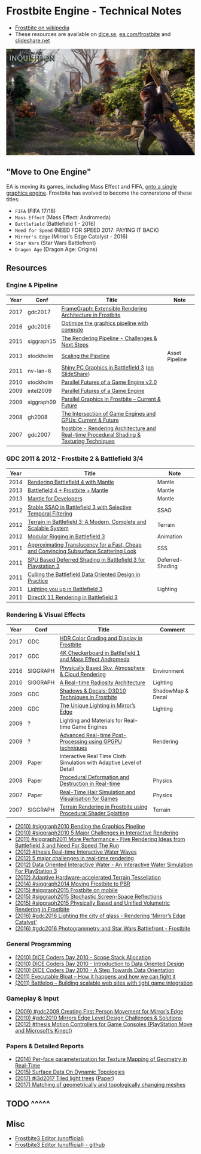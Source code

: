 # Frostbite Engine - Technical Notes

 * [Frostbite on wikipedia][1]
 * These resources are available on [dice.se][2], [ea.com/frostbite][3] and [slideshare.net][4]

![](images/2020_11_03_frostbite_technical_notes/dragon-age.png)



## "Move to One Engine"

EA is moving its games, including Mass Effect and FIFA, [onto a single graphics engine][5]. Frostbite has evolved to become the cornerstone of these titles:

 * `FIFA` (FIFA 17/18)
 * `Mass Effect` (Mass Effect: Andromeda)
 * `Battlefield` (Battlefield 1 - 2016)  
 * `Need for Speed` (NEED FOR SPEED 2017: PAYING IT BACK)
 * `Mirror's Edge` (Mirror's Edge Catalyst - 2016)
 * `Star Wars` (Star Wars Battlefront) 
 * `Dragon Age` (Dragon Age: Origins)



## Resources


### Engine & Pipeline 

Year | Conf       | Title                                                                                           | Note
---- | ---------- | ----------------------------------------------------------------------------------------------- | ----
2017 | gdc2017    | [FrameGraph: Extensible Rendering Architecture in Frostbite][16]                                |
2016 | gdc2016    | [Optimize the graphics pipeline with compute][15]                                               |
2015 | siggraph15 | [The Rendering Pipeline - Challenges & Next Steps][14]                                          |
2013 | stockholm  | [Scaling the Pipeline][13]                                                                      | Asset Pipeline
2011 | nv-lan-6   | [Shiny PC Graphics in Battlefield 3][11] ([on SlideShare][12])                                  |
2010 | stockholm  | [Parallel Futures of a Game Engine v2.0][10]                                                    |
2009 | intel2009  | [Parallel Futures of a Game Engine][9]                                                          |
2009 | siggraph09 | [Parallel Graphics in Frostbite – Current & Future][8]                                          |
2008 | gh2008     | [The Intersection of Game Engines and GPUs: Current & Future][7]                                |
2007 | gdc2007    | [frostbite - Rendering Architecture and Real-time Procedural Shading & Texturing Techniques][6] |


### GDC 2011 & 2012 - Frostbite 2 & Battlefield 3/4

Year | Title                                                                                        | Note
---- | -------------------------------------------------------------------------------------------- | ----
2014 | [Rendering Battlefield 4 with Mantle][17]                                                    | Mantle
2013 | [Battlefield 4 + Frostbite + Mantle][18]                                                     | Mantle
2013 | [Mantle for Developers][19]                                                                  | Mantle
2012 | [Stable SSAO in Battlefield 3 with Selective Temporal Filtering][20]                         | SSAO
2012 | [Terrain in Battlefield 3: A Modern, Complete and Scalable System][21]                       | Terrain
2012 | [Modular Rigging in Battlefield 3][22]                                                       | Animation
2011 | [Approximating Translucency for a Fast, Cheap and Convincing Subsurface Scattering Look][23] | SSS
2011 | [SPU Based Deferred Shading in Battlefield 3 for Playstation 3][24]                          | Deferred-Shading
2011 | [Culling the Battlefield Data Oriented Design in Practice][25]                               |
2011 | [Lighting you up in Battlefield 3][26]                                                       | Lighting
2011 | [DirectX 11 Rendering in Battlefield 3][27]                                                  |


### Rendering & Visual Effects

Year | Conf       | Title                                                                                           | Comment
---- | ---------- | ----------------------------------------------------------------------------------------------- | ----
2017 | GDC        | [HDR Color Grading and Display in Frostbite][30]                                                |
2017 | GDC        | [4K Checkerboard in Battlefield 1 and Mass Effect Andromeda][31]                                |
2016 | SIGGRAPH   | [Physically Based Sky, Atmosphere & Cloud Rendering][39]                                        | Environment
2010 | SIGGRAPH   | [A Real-time Radiosity Architecture][38]                                                        | Lighting
2009 | GDC        | [Shadows & Decals: D3D10 Techniques in Frostbite][37]                                           | ShadowMap & Decal
2009 | GDC        | [The Unique Lighting in Mirror’s Edge][36]                                                      | Lighting
2009 | ?          | Lighting and Materials for Real-time Game Engines                                               |
2009 | ?          | [Advanced Real-time Post-Processing using GPGPU techniques][35]                                 | Rendering
2009 | Paper      | Interactive Real Time Cloth Simulation with Adaptive Level of Detail                            | 
2008 | Paper      | [Procedural Deformation and Destruction in Real-time][34]                                       | Physics
2007 | Paper      | [Real-Time Hair Simulation and Visualisation for Games][33]                                     | Physics
2007 | SIGGRAPH   | [Terrain Rendering in Frostbite using Procedural Shader Splatting][32]                          | Terrain


- [(2010) #siggraph2010 Bending the Graphics Pipeline](http://www.dice.se/news/bending-graphics-pipeline/)
- [(2010) #siggraph2010 5 Major Challenges in Interactive Rendering](http://www.dice.se/news/5-major-challenges-interactive-rendering/)
- [(2011) #siggraph2011 More Performance - Five Rendering Ideas from Battlefield 3 and Need For Speed The Run](http://www.dice.se/news/performance-five-rendering-ideas-battlefield-3-need-speed-run/)
- [(2012) #thesis Real-time Interactive Water Waves](http://www.dice.se/news/realtime-interactive-water-waves/)
- [(2012) 5 major challenges in real-time rendering](http://www.dice.se/news/5-major-challenges-real-time-rendering/)
- [(2012) Data Oriented Interactive Water - An Interactive Water Simulation For PlayStation 3](http://www.dice.se/news/data-oriented-interactive-water/)
- [(2012) Adaptive Hardware-accelerated Terrain Tessellation](http://www.dice.se/news/adaptive-hardware-accelerated-terrain-tessellation/)
- [(2014) #siggraph2014 Moving Frostbite to PBR](https://www.ea.com/frostbite/news/moving-frostbite-to-pb)
- [(2015) #siggraph2015 Frostbite on mobile](https://www.ea.com/frostbite/news/frostbite-on-mobile)
- [(2015) #siggraph2015 Stochastic Screen-Space Reflections](https://www.ea.com/frostbite/news/stochastic-screen-space-reflections)
- [(2015) #siggraph2015 Physically Based and Unified Volumetric Rendering in Frostbite](https://www.ea.com/frostbite/news/physically-based-unified-volumetric-rendering-in-frostbite)
- [(2016) #gdc2016 Lighting the city of glass - Rendering ‘Mirror’s Edge Catalyst’](https://www.ea.com/frostbite/news/lighting-the-city-of-glass)
- [(2016) #gdc2016 Photogrammetry and Star Wars Battlefront - Frostbite](https://www.ea.com/frostbite/news/photogrammetry-and-star-wars-battlefront)


### General Programming

- [(2010) DICE Coders Day 2010 - Scope Stack Allocation](http://www.dice.se/news/scope-stack-allocation/)
- [(2010) DICE Coders Day 2010 - Introduction to Data Oriented Design](http://www.dice.se/news/introduction-data-oriented-design/)
- [(2010) DICE Coders Day 2010 - A Step Towards Data Orientation](http://www.dice.se/news/step-towards-data-orientation/)
- [(2011) Executable Bloat – How it happens and how we can fight it](http://www.dice.se/news/executable-bloat-happens-can-fight/)
- [(2011) Battlelog – Building scalable web sites with tight game integration](http://www.dice.se/news/battlelog-building-scalable-web-sites-tight-game-integration/)

### Gameplay & Input

- [(2009) #gdc2009 Creating First Person Movement for Mirror’s Edge](http://www.dice.se/news/creating-first-person-movement-mirrors-edge/)
- [(2010) #gdc2010 Mirrors Edge Level Design Challenges & Solutions](http://www.dice.se/news/mirrors-edge-level-design-challenges-solutions/)
- [(2012) #thesis Motion Controllers for Game Consoles (PlayStation Move and Microsoft’s Kinect)](http://www.dice.se/news/motion-controllers-game-consoles/)

### Papers & Detailed Reports

- [(2014) Per-face parameterization for Texture Mapping of Geometry in Real-Time](https://www.ea.com/frostbite/news/per-face-parameterization-for-texture-mapping-of-geometry-in-real-time)
- [(2015) Surface Data On Dynamic Topologies](http://www.dice.se/news/master-thesis-surface-data-dynamic-topologies/)
- [(2017) #i3d2017 Tiled light trees](https://www.ea.com/frostbite/news/tiled-light-trees) ([Paper](http://yuriyodonnell.com/publications/TiledLightTrees-preprint.pdf))
- [(2017) Matching of geometrically and topologically changing meshes](https://www.ea.com/frostbite/news/matching-of-geometrically-and-topologically-changing-meshes)



## TODO ^^^^^

## Misc

 * [Frostbite3 Editor (unofficial)][28]
 * [Frostbite3 Editor (unofficial) - github][29]


[1]:https://en.wikipedia.org/wiki/Frostbite_(game_engine)
[2]:http://www.dice.se/
[3]:https://www.ea.com/frostbite
[4]:https://www.slideshare.net/
[5]:http://www.techradar.com/news/gaming/from-battlefield-to-fifa-here-s-what-ea-s-frostbite-revolution-means-for-you-1323291
[6]:https://www.ea.com/frostbite/news/frostbite-rendering-architecture-and-real-time-procedural-shading-texturing-techniques
[7]:https://www.ea.com/frostbite/news/the-intersection-of-game-engines-and-gpus-current-future
[8]:https://www.ea.com/frostbite/news/parallel-graphics-in-frostbite-current-future
[9]:https://www.slideshare.net/repii/parallel-futures-of-a-game-engine-2478448
[10]:https://www.ea.com/frostbite/news/parallel-futures-of-a-game-engine-v2-0
[11]:https://www.ea.com/frostbite/news/shiny-pc-graphics-in-battlefield-3
[12]:https://www.slideshare.net/DICEStudio/shiny-pc-graphics-in-battlefield-3
[13]:https://www.google.com/url?sa=t&rct=j&q=&esrc=s&source=web&cd=&cad=rja&uact=8&ved=2ahUKEwie7cKFxObsAhXOfXAKHYj3C08QFjAAegQIAxAC&url=https%3A%2F%2Fmedia.contentapi.ea.com%2Fcontent%2Fdam%2Feacom%2Ffrostbite%2Ffiles%2Fscaling-the-pipeline.pptx&usg=AOvVaw2hzoiuZdLIKH3XWD1TyDSe
[14]:https://www.ea.com/frostbite/news/the-rendering-pipeline-challenges-next-steps
[15]:https://www.gdcvault.com/play/1023109/Optimizing-the-Graphics-Pipeline-With
[16]:https://www.gdcvault.com/play/1024612/FrameGraph-Extensible-Rendering-Architecture-in
[17]:https://www.ea.com/frostbite/news/rendering-battlefield-4-with-mantle
[18]:https://www.ea.com/frostbite/news/battlefield-4-frostbite-mantle
[19]:https://www.ea.com/frostbite/news/mantle-for-developers
[20]:https://www.ea.com/frostbite/news/stable-ssao-in-battlefield-3-with-selective-temporal-filtering
[21]:https://www.ea.com/frostbite/news/terrain-in-battlefield-3-a-modern-complete-and-scalable-system
[22]:https://www.gdcvault.com/play/1015573/Modular-Rigging-in-Battlefield
[23]:https://www.ea.com/frostbite/news/approximating-translucency-for-a-fast-cheap-and-convincing-subsurface-scattering-look
[24]:https://www.ea.com/frostbite/news/spu-based-deferred-shading-in-battlefield-3-for-playstation-3
[25]:https://www.ea.com/frostbite/news/culling-the-battlefield-data-oriented-design-in-practice
[26]:https://www.ea.com/frostbite/news/lighting-you-up-in-battlefield-3
[27]:https://www.ea.com/frostbite/news/directx-11-rendering-in-battlefield-3
[28]:https://greydynamics.github.io/Frostbite3_Editor/
[29]:https://github.com/GreyDynamics/FrostBite3_Editor
[30]:https://www.ea.com/frostbite/news/high-dynamic-range-color-grading-and-display-in-frostbite
[31]:https://www.ea.com/frostbite/news/4k-checkerboard-in-battlefield-1-and-mass-effect-andromeda
[32]:https://www.ea.com/frostbite/news/terrain-rendering-in-frostbite-using-procedural-shader-splatting
[33]:https://pdfs.semanticscholar.org/1fb1/8e39d793a09804f4a6cad92d004dd55248d2.pdf
[34]:https://www.researchgate.net/profile/Kenneth_Bodin2/publication/265749430_Procedural_deformation_and_destruction_in_real-time/links/555f1ea808ae86c06b60d2a2/Procedural-deformation-and-destruction-in-real-time.pdf
[35]:https://www.ea.com/frostbite/news/advanced-real-time-post-processing-using-gpgpu-techniques
[36]:https://www.slideshare.net/DICEStudio/henrikgdc09-compat
[37]:https://www.ea.com/frostbite/news/shadows-decals-d3d10-techniques-from-frostbite
[38]:https://www.ea.com/frostbite/news/a-real-time-radiosity-architecture
[39]:https://www.ea.com/frostbite/news/physically-based-sky-atmosphere-and-cloud-rendering
